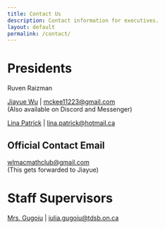 ```yaml
---
title: Contact Us
description: Contact information for executives.
layout: default
permalink: /contact/
---
```


# Presidents
Ruven Raizman

[Jiayue Wu](mailto:mckee11223@gmail.com) | mckee11223@gmail.com
<br/>
(Also available on Discord and Messenger)

[Lina Patrick](mailto:lina.patrick@hotmail.ca) | lina.patrick@hotmail.ca

<!---
Chloe Nguyen

Lev Raizman

[Richard Yi](mailto:richardyi25@gmail.com) | richardyi25@gmail.com
<br/>
(Please email him; he might be inactive on Messenger/Discord/Skype/AOL/MSN/MySpace/Google Talk)
--->

## Official Contact Email
[wlmacmathclub@gmail.com](mailto:wlmacmathclub@gmail.com)
<br/>
(This gets forwarded to Jiayue)

# Staff Supervisors
[Mrs. Gugoiu](mailto:iulia.gugoiu@tdsb.on.ca) | iulia.gugoiu@tdsb.on.ca
